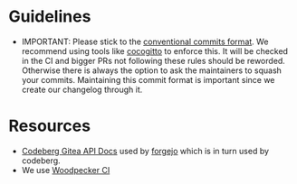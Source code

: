 # Guidelines

- IMPORTANT: Please stick to the [conventional commits format](https://www.conventionalcommits.org/en/v1.0.0/). We recommend using tools like [cocogitto](https://github.com/cocogitto/cocogitto) to enforce this. It will be checked in the CI and bigger PRs not following these rules should be reworded. Otherwise there is always the option to ask the maintainers to squash your commits. Maintaining this commit format is important since we create our changelog through it.

# Resources

- [Codeberg Gitea API Docs](https://codeberg.org/api/swagger) used by [forgejo](https://codeberg.org/forgejo/forgejo/src/branch/forgejo/docs/content/doc/developers/api-usage.en-us.md#api-guide) which is in turn used by codeberg.
- We use [Woodpecker CI](https://codeberg.org/Codeberg-CI/woodpecker)
